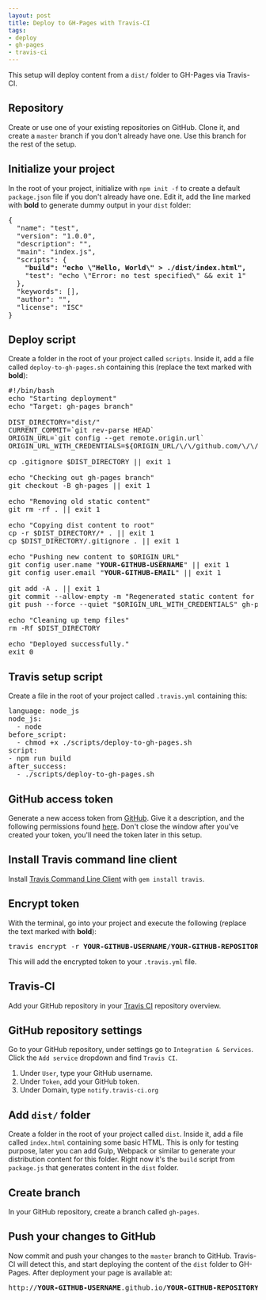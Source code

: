 ```yaml
---
layout: post
title: Deploy to GH-Pages with Travis-CI
tags:
- deploy
- gh-pages
- travis-ci
---
```


This setup will deploy content from a `dist/` folder to GH-Pages via Travis-CI.

## Repository
Create or use one of your existing repositories on GitHub. Clone it, and create a `master` branch if you don't already have one. Use this branch for the rest of the setup.

## Initialize your project
In the root of your project, initialize with `npm init -f` to create a default `package.json` file if you don't already have one. Edit it, add the line marked with **bold** to generate dummy output in your `dist` folder:

<script src="https://gist.github.com/lthr/80f54aa8a7fe70e5d768fe80c93ebf3c.js?file=package.json"></script>

<pre>
{
  "name": "test",
  "version": "1.0.0",
  "description": "",
  "main": "index.js",
  "scripts": {
    <b>"build": "echo \"Hello, World\" > ./dist/index.html",</b>
    "test": "echo \"Error: no test specified\" && exit 1"
  },
  "keywords": [],
  "author": "",
  "license": "ISC"
}
</pre>

## Deploy script
Create a folder in the root of your project called `scripts`. Inside it, add a file called `deploy-to-gh-pages.sh` containing this (replace the text marked with **bold**):

<pre>
#!/bin/bash
echo "Starting deployment"
echo "Target: gh-pages branch"

DIST_DIRECTORY="dist/"
CURRENT_COMMIT=`git rev-parse HEAD`
ORIGIN_URL=`git config --get remote.origin.url`
ORIGIN_URL_WITH_CREDENTIALS=${ORIGIN_URL/\/\/github.com/\/\/$GITHUB_TOKEN@github.com}

cp .gitignore $DIST_DIRECTORY || exit 1

echo "Checking out gh-pages branch"
git checkout -B gh-pages || exit 1

echo "Removing old static content"
git rm -rf . || exit 1

echo "Copying dist content to root"
cp -r $DIST_DIRECTORY/* . || exit 1
cp $DIST_DIRECTORY/.gitignore . || exit 1

echo "Pushing new content to $ORIGIN_URL"
git config user.name "<b>YOUR-GITHUB-USERNAME</b>" || exit 1
git config user.email "<b>YOUR-GITHUB-EMAIL</b>" || exit 1

git add -A . || exit 1
git commit --allow-empty -m "Regenerated static content for $CURRENT_COMMIT" || exit 1
git push --force --quiet "$ORIGIN_URL_WITH_CREDENTIALS" gh-pages > /dev/null 2>&1

echo "Cleaning up temp files"
rm -Rf $DIST_DIRECTORY

echo "Deployed successfully."
exit 0
</pre>


## Travis setup script
Create a file in the root of your project called `.travis.yml` containing this:

<pre>
language: node_js
node_js:
  - node
before_script:
  - chmod +x ./scripts/deploy-to-gh-pages.sh
script:
- npm run build
after_success:
  - ./scripts/deploy-to-gh-pages.sh
</pre>

## GitHub access token
Generate a new access token from [GitHub](https://github.com/settings/tokens/new). Give it a description, and the following permissions found [here](https://docs.travis-ci.com/user/github-oauth-scopes/). Don't close the window after you've created your token, you'll need the token later in this setup.

## Install Travis command line client
Install [Travis Command Line Client](https://github.com/travis-ci/travis.rb#readme) with `gem install travis`.

## Encrypt token
With the terminal, go into your project and execute the following (replace the text marked with **bold**):
<pre>
travis encrypt -r <b>YOUR-GITHUB-USERNAME</b>/<b>YOUR-GITHUB-REPOSITORY-NAME</b> GITHUB_TOKEN=<b>YOUR-GITHUB-TOKEN-HERE</b> --add
</pre>
This will add the encrypted token to your `.travis.yml` file.

## Travis-CI
Add your GitHub repository in your [Travis CI](https://travis-ci.org/profile) repository overview.

## GitHub repository settings
Go to your GitHub repository, under settings go to `Integration & Services`. Click the `Add service` dropdown and find `Travis CI`.

1. Under `User`, type your GitHub username.
2. Under `Token`, add your GitHub token.
3. Under Domain, type `notify.travis-ci.org`

## Add `dist/` folder
Create a folder in the root of your project called `dist`. Inside it, add a file called `index.html` containing some basic HTML. This is only for testing purpose, later you can add Gulp, Webpack or similar to generate your distribution content for this folder. Right now it's the `build` script from `package.js` that generates content in the `dist` folder.

## Create branch
In your GitHub repository, create a branch called `gh-pages`.

## Push your changes to GitHub
Now commit and push your changes to the `master` branch to GitHub. Travis-CI will detect this, and start deploying the content of the `dist` folder to GH-Pages. After deployment your page is available at:

<pre>http://<b>YOUR-GITHUB-USERNAME</b>.github.io/<b>YOUR-GITHUB-REPOSITORY-NAME</b></pre>
